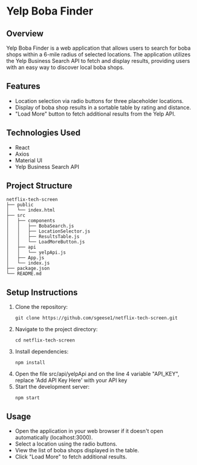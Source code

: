 # Yelp Boba Finder

## Overview
Yelp Boba Finder is a web application that allows users to search for boba shops within a 6-mile radius of selected locations. The application utilizes the Yelp Business Search API to fetch and display results, providing users with an easy way to discover local boba shops.

## Features
- Location selection via radio buttons for three placeholder locations.
- Display of boba shop results in a sortable table by rating and distance.
- "Load More" button to fetch additional results from the Yelp API.

## Technologies Used
- React
- Axios
- Material UI
- Yelp Business Search API

## Project Structure
```
netflix-tech-screen
├── public
│   └── index.html
├── src
│   ├── components
│   │   ├── BobaSearch.js
│   │   ├── LocationSelector.js
│   │   ├── ResultsTable.js
│   │   └── LoadMoreButton.js
│   ├── api
│   │   └── yelpApi.js
│   ├── App.js
│   └── index.js
├── package.json
└── README.md
```

## Setup Instructions
1. Clone the repository:
   ```
   git clone https://github.com/sgeese1/netflix-tech-screen.git
   ```
2. Navigate to the project directory:
   ```
   cd netflix-tech-screen
   ```
3. Install dependencies:
   ```
   npm install
   ```
4. Open the file src/api/yelpApi and on the line 4 variable "API_KEY", replace 'Add API Key Here' with your API key
5. Start the development server:
   ```
   npm start
   ```

## Usage
- Open the application in your web browser if it doesn't open automatically (localhost:3000).
- Select a location using the radio buttons.
- View the list of boba shops displayed in the table.
- Click "Load More" to fetch additional results.